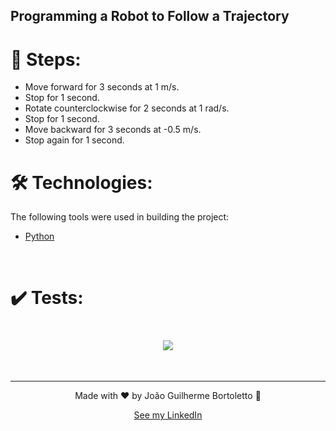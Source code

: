 ## Programming a Robot to Follow a Trajectory

# 🐾 Steps:
  - Move forward for 3 seconds at 1 m/s.
  - Stop for 1 second.
  - Rotate counterclockwise for 2 seconds at 1 rad/s.
  - Stop for 1 second.
  - Move backward for 3 seconds at -0.5 m/s.
  - Stop again for 1 second.

# 🛠️ Technologies:

The following tools were used in building the project:

- [Python](https://www.python.org/)

<br/>

# ✔️ Tests:
<h1 align="center">
    <img src="https://github.com/bortolettojoaog/2023-02---IPRM-RMA/blob/main/AA03_1-Exercicio_01/gifs/Exercise%201%20-%20AA03%20-%20Automacao.gif" />
</h1>
</h1>

<br/>

---

<p align="center">
    Made with ❤️ by João Guilherme Bortoletto 👋
</p>

<p align="center">
    <a href="https://www.linkedin.com/in/bortolettojoaog/">See my LinkedIn</a>
</a>
